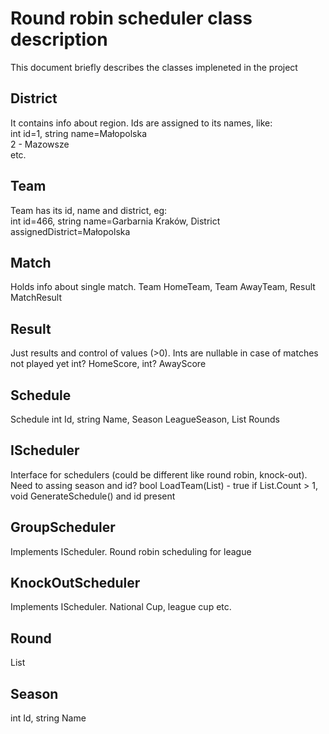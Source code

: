 ﻿# Round robin scheduler class description
This document briefly describes 
the classes impleneted in the project
## District
It contains info about region. Ids are assigned to
its names, like:  
int id=1, string name=Małopolska  
2 - Mazowsze  
etc.
## Team
Team has its id, name and district, eg:  
int id=466, string name=Garbarnia Kraków, 
District assignedDistrict=Małopolska
## Match
Holds info about single match.
Team HomeTeam, Team AwayTeam, Result MatchResult
## Result
Just results and control of values (>0). Ints are nullable
in case of matches not played yet
int? HomeScore, int? AwayScore
## Schedule
Schedule
int Id, string Name, Season LeagueSeason, 
List<Round> Rounds
## IScheduler
Interface for schedulers (could be different like 
round robin, knock-out). Need to assing season and id?
bool LoadTeam(List<Team>) - true if List.Count > 1,
void GenerateSchedule()
and id present 
## GroupScheduler
Implements IScheduler. Round robin scheduling for league
## KnockOutScheduler
Implements IScheduler. National Cup, league cup etc.
## Round
List<Match>
## Season
int Id, string Name
